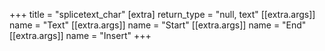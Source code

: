 +++
title = "splicetext_char"
[extra]
return_type = "null, text"
[[extra.args]]
name = "Text"
[[extra.args]]
name = "Start"
[[extra.args]]
name = "End"
[[extra.args]]
name = "Insert"
+++